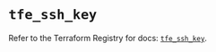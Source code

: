 # `tfe_ssh_key`

Refer to the Terraform Registry for docs: [`tfe_ssh_key`](https://registry.terraform.io/providers/hashicorp/tfe/0.70.0/docs/resources/ssh_key).
